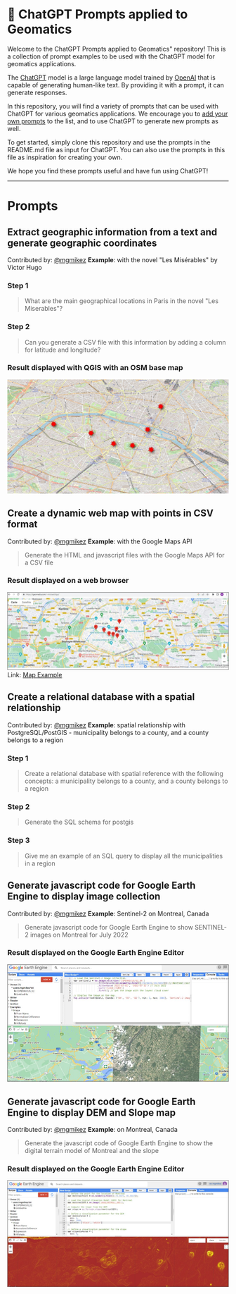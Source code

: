<p align="center"><h1>🧠 ChatGPT Prompts applied to Geomatics</h1></p>

Welcome to the ChatGPT Prompts applied to Geomatics" repository! This is a collection of prompt examples to be used with the ChatGPT model for geomatics applications.

The [ChatGPT](https://chat.openai.com/chat) model is a large language model trained by [OpenAI](https://openai.com) that is capable of generating human-like text. By providing it with a prompt, it can generate responses.

In this repository, you will find a variety of prompts that can be used with ChatGPT for various geomatics applications. We encourage you to [add your own prompts](https://github.com/f/chatgpt-prompts-geomatics/edit/main/README.md) to the list, and to use ChatGPT to generate new prompts as well.

To get started, simply clone this repository and use the prompts in the README.md file as input for ChatGPT. You can also use the prompts in this file as inspiration for creating your own.

We hope you find these prompts useful and have fun using ChatGPT!

---

# Prompts

## Extract geographic information from a text and generate geographic coordinates
Contributed by: [@mgmikez](https://github.com/mgmikez)
**Example**: with the novel "Les Misérables" by Victor Hugo

### Step 1
>What are the main geographical locations in Paris in the novel "Les Miserables"?

### Step 2
>Can you generate a CSV file with this information by adding a column for latitude and longitude?

###  Result displayed with QGIS with an OSM base map
![alt text](https://github.com/mgmikez/chatgpt-prompts-geomatics/blob/main/images/miserables.jpg?raw=true)

## Create a dynamic web map with points in CSV format
Contributed by: [@mgmikez](https://github.com/mgmikez)
**Example**: with the Google Maps API

>Generate the HTML and javascript files with the Google Maps API for a CSV file

###  Result displayed on a web browser
![alt text](https://github.com/mgmikez/chatgpt-prompts-geomatics/blob/main/images/googlemaps.jpg?raw=true)
Link: [Map Example](http://igeomedia.com/~mickael/dga)

## Create a relational database with a spatial relationship 
Contributed by: [@mgmikez](https://github.com/mgmikez)
**Example**: spatial relationship with PostgreSQL/PostGIS -  municipality belongs to a county, and a county belongs to a region

### Step 1
>Create a relational database with spatial reference with the following concepts: a municipality belongs to a county, and a county belongs to a region

### Step 2
>Generate the SQL schema for postgis

### Step 3
>Give me an example of an SQL query to display all the municipalities in a region

## Generate javascript code for Google Earth Engine to display image collection
Contributed by: [@mgmikez](https://github.com/mgmikez)
**Example**: Sentinel-2 on Montreal, Canada

>Generate javascript code for Google Earth Engine to show SENTINEL-2 images on Montreal for July 2022

###  Result displayed on the Google Earth Engine Editor
![alt text](https://github.com/mgmikez/chatgpt-prompts-geomatics/blob/main/images/gee1.jpg?raw=true)

## Generate javascript code for Google Earth Engine to display DEM and Slope map
Contributed by: [@mgmikez](https://github.com/mgmikez)
**Example**: on Montreal, Canada

>Generate the javascript code of Google Earth Engine to show the digital terrain model of Montreal and the slope

###  Result displayed on the Google Earth Engine Editor
![alt text](https://github.com/mgmikez/chatgpt-prompts-geomatics/blob/main/images/gee2.jpg?raw=true)
